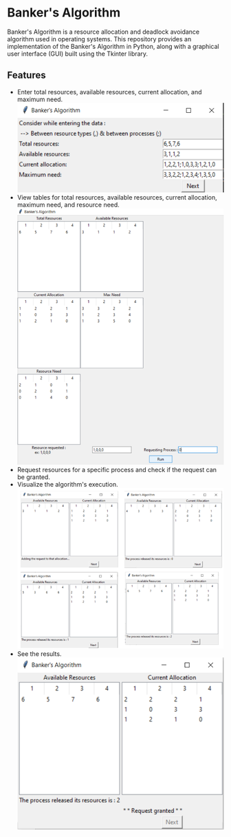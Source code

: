 # Banker's Algorithm

Banker's Algorithm is a resource allocation and deadlock avoidance algorithm used in operating systems. This repository provides an implementation of the Banker's Algorithm in Python, along with a graphical user interface (GUI) built using the Tkinter library.

## Features

- Enter total resources, available resources, current allocation, and maximum need.
![Inputing The Data](https://github.com/NADAMAZENN/Bankers_Algorithm/blob/main/Images/Inputing%20Data.png)
- View tables for total resources, available resources, current allocation, maximum need, and resource need.
![Creating Tables](https://github.com/NADAMAZENN/Bankers_Algorithm/blob/main/Images/Creating%20Tables.png)
- Request resources for a specific process and check if the request can be granted.
- Visualize the algorithm's execution.
![Steps](https://github.com/NADAMAZENN/Bankers_Algorithm/blob/main/Images/steps.png)
- See the results.
![Request Granted Result Example](https://github.com/NADAMAZENN/Bankers_Algorithm/blob/main/Images/Output.png)




